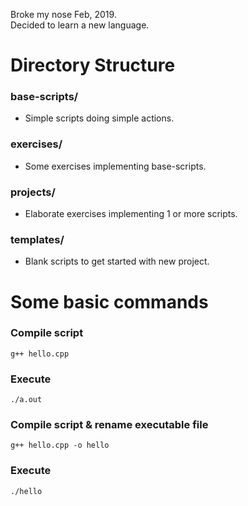 Broke my nose Feb, 2019.  
Decided to learn a new language.

# Directory Structure
### base-scripts/
- Simple scripts doing simple actions.

### exercises/
- Some exercises implementing base-scripts.

### projects/
- Elaborate exercises implementing 1 or more scripts.

### templates/
- Blank scripts to get started with new project.

# Some basic commands

### Compile script
`g++ hello.cpp`
### Execute
`./a.out`

### Compile script & rename executable file
`g++ hello.cpp -o hello`
### Execute
`./hello`

